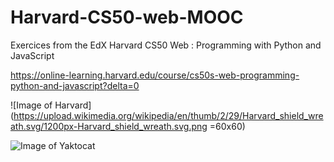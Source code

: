 # Harvard-CS50-web-MOOC
Exercices from the EdX Harvard CS50 Web : Programming with Python and JavaScript



https://online-learning.harvard.edu/course/cs50s-web-programming-python-and-javascript?delta=0

![Image of Harvard](https://upload.wikimedia.org/wikipedia/en/thumb/2/29/Harvard_shield_wreath.svg/1200px-Harvard_shield_wreath.svg.png =60x60)

![Image of Yaktocat](https://octodex.github.com/images/yaktocat.png)
